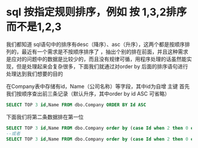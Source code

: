 # sql 按指定规则排序，例如 按 1,3,2排序 而不是1,2,3

我们都知道 sql语句中的排序有desc（降序）、asc（升序），这两个都是按顺序排列的，最近有一个需求是不按顺序排序了 ，抽出个别的排在前面，并且这种需求是应对的问题中的数据是比较少的，而且没有规律可循，用程序处理的话虽然能实现，但是处理起来会复杂很多，下面我们就通过对order by 后面的排序语句进行处理达到我们想要的目的

在Company表中存储有id，Name（公司名称）等字段，其中id为自增 主键 首先我们按顺序查出前三条记录（默认升序，其中order by id ASC 可省略）

```sql
SELECT TOP 3 id,Name FROM dbo.Company ORDER BY Id ASC 
```

下面我们将第二条数据排在第一位
```sql
SELECT TOP 3 id,Name FROM dbo.Company order by (case Id when 2 then 0 else Id end) ASC 
--或者
SELECT TOP 3 id,Name FROM dbo.Company order by (case Id when 2 then 0 else 1 end),Id asc
```
 